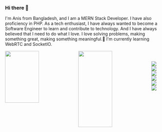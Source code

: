 ### Hi there 👋

I'm Anis from Bangladesh, and I am a MERN Stack Developer. I have also proficiency in PHP.  As a tech enthusiast, I have always wanted to become a Software Engineer to learn and contribute to technology. And I have always believed that I need to do what I love. I love solving problems, making something great, making something meaningful.🌱 I'm currently learning WebRTC and SocketIO.


<p>
<img align='left' width='47%' height='170px'  src="https://github-readme-stats.vercel.app/api?username=anichu&show_icons=true&theme=dracula" />

<img align='left' width='47%' height='250px'  src="https://github-readme-stats.vercel.app/api/top-langs/?username=anichu&layout=compact)](https://github.com/anuraghazra/github-readme-stats" />
</p>

<br />
<br/>
<img align='left' src='https://img.shields.io/badge/javascript-%23323330.svg?style=for-the-badge&logo=javascript&logoColor=%23F7DF1E'/>
<img align='left' src='https://img.shields.io/badge/typescript-%23007ACC.svg?style=for-the-badge&logo=typescript&logoColor=white'/>
<img align='left'  src='https://img.shields.io/badge/node.js-6DA55F?style=for-the-badge&logo=node.js&logoColor=white' />
<img align='left'  src='https://img.shields.io/badge/c++-%2300599C.svg?style=for-the-badge&logo=c%2B%2B&logoColor=white'/>
<img align='left'  src='https://img.shields.io/badge/html5-%23E34F26.svg?style=for-the-badge&logo=html5&logoColor=white'/>
<img align='left'  src='https://img.shields.io/badge/php-%23777BB4.svg?style=for-the-badge&logo=php&logoColor=white' />



<!--
**anichu/anichu** is a ✨ _special_ ✨ repository because its `README.md` (this file) appears on your GitHub profile.

Here are some ideas to get you started:

- 🔭 I’m currently working on ...
- 🌱 I’m currently learning ...
- 👯 I’m looking to collaborate on ...
- 🤔 I’m looking for help with ...
- 💬 Ask me about ...
- 📫 How to reach me: ...
- 😄 Pronouns: ...
- ⚡ Fun fact: ...
-->
